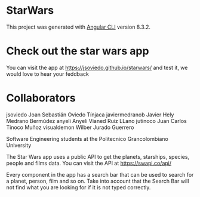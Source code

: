 # StarWars

This project was generated with [Angular CLI](https://github.com/angular/angular-cli) version 8.3.2.

# Check out the star wars app

You can visit the app at https://jsoviedo.github.io/starwars/ and test it, we would love to hear your feddback 

# Collaborators 

jsoviedo Joan Sebastián Oviedo Tínjaca
javiermedranob Javier Hely Medrano Bermúdez 
anyeli Anyeli Vianed Ruiz LLano
jutinoco Juan Carlos Tinoco Muñoz
visualdemon Wilber Jurado Guerrero

Software Engineering students at the Politecnico Grancolombiano University 

The Star Wars app uses a public API to get the planets, starships, species, people and films data. You can visit the API at https://swapi.co/api/

Every component in the app has a search bar that can be used to search for a planet, person, film and so on. Take into account that the Search Bar will not find what you are looking for if it is not typed correctly. 
